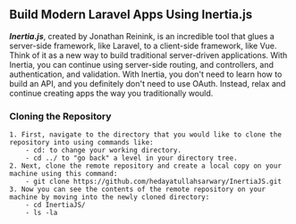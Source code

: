 ## Build Modern Laravel Apps Using Inertia.js

***Inertia.js***, created by Jonathan Reinink, is an incredible tool that glues a server-side framework, like Laravel, to a client-side framework, like Vue. Think of it as a new way to build traditional server-driven applications. With Inertia, you can continue using server-side routing, and controllers, and authentication, and validation. With Inertia, you don't need to learn how to build an API, and you definitely don't need to use OAuth. Instead, relax and continue creating apps the way you traditionally would. 

### Cloning the Repository
    1. First, navigate to the directory that you would like to clone the repository into using commands like:
        - cd: to change your working directory.
        - cd ../ to "go back" a level in your directory tree.
    2. Next, clone the remote repository and create a local copy on your machine using this command:
        - git clone https://github.com/hedayatullahsarwary/InertiaJS.git
    3. Now you can see the contents of the remote repository on your machine by moving into the newly cloned directory:
        - cd InertiaJS/
        - ls -la

